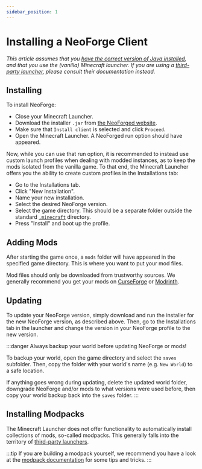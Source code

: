 ```yaml
---
sidebar_position: 1
---
```


# Installing a NeoForge Client

_This article assumes that you [have the correct version of Java installed][java], and that you use the (vanilla) Minecraft launcher. If you are using a [third-party launcher][launchers], please consult their documentation instead._

## Installing

To install NeoForge:

- Close your Minecraft Launcher.
- Download the installer `.jar` from [the NeoForged website][neoforged].
- Make sure that `Install client` is selected and click `Proceed`.
- Open the Minecraft Launcher. A NeoForged run option should have appeared.

Now, while you can use that run option, it is recommended to instead use custom launch profiles when dealing with modded instances, as to keep the mods isolated from the vanilla game. To that end, the Minecraft Launcher offers you the ability to create custom profiles in the Installations tab:

- Go to the Installations tab.
- Click "New Installation".
- Name your new installation.
- Select the desired NeoForge version.
- Select the game directory. This should be a separate folder outside the standard [`.minecraft`][dotminecraft] directory.
- Press "Install" and boot up the profile.

## Adding Mods

After starting the game once, a `mods` folder will have appeared in the specified game directory. This is where you want to put your mod files.

Mod files should only be downloaded from trustworthy sources. We generally recommend you get your mods on [CurseForge][curseforge] or [Modrinth][modrinth].

## Updating

To update your NeoForge version, simply download and run the installer for the new NeoForge version, as described above. Then, go to the Installations tab in the launcher and change the version in your NeoForge profile to the new version.

:::danger
Always backup your world before updating NeoForge or mods!

To backup your world, open the game directory and select the `saves` subfolder. Then, copy the folder with your world's name (e.g. `New World`) to a safe location.

If anything goes wrong during updating, delete the updated world folder, downgrade NeoForge and/or mods to what versions were used before, then copy your world backup back into the `saves` folder.
:::

## Installing Modpacks

The Minecraft Launcher does not offer functionality to automatically install collections of mods, so-called modpacks. This generally falls into the territory of [third-party launchers][launchers].

:::tip
If you are building a modpack yourself, we recommend you have a look at the [modpack documentation][modpack] for some tips and tricks.
:::

[curseforge]: https://www.curseforge.com/minecraft/search?class=mc-mods
[dotminecraft]: https://minecraft.wiki/w/.minecraft
[java]: index.md#java
[launchers]: launchers.md
[modpack]: /modpack/docs
[modrinth]: https://modrinth.com/mods
[neoforged]: https://neoforged.net
